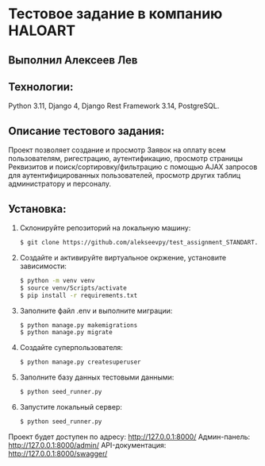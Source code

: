 # Тестовое задание в компанию HALOART

## Выполнил Алексеев Лев

## Технологии:

Python 3.11, Django 4, Django Rest Framework 3.14, PostgreSQL.

## Описание тестового задания:
Проект позволяет создание и просмотр Заявок на оплату всем пользователям, ригестрацию, аутентификацию, просмотр страницы Реквизитов и поиск/сортировку/фильтрацию с помощью AJAX запросов для аутентифицированных пользователей, просмотр других таблиц администратору и персоналу.

## Установка:

1. Склонируйте репозиторий на локальную машину:
   
    ```bash
    $ git clone https://github.com/alekseevpy/test_assignment_STANDART.git
    ```

2. Cоздайте и активируйте виртуальное окржение, установите зависимости:
   
    ```bash
    $ python -m venv venv
    $ source venv/Scripts/activate
    $ pip install -r requirements.txt
    ```

3. Заполните файл .env и выполните миграции:
   
    ```bash
    $ python manage.py makemigrations
    $ python manage.py migrate
    ```

4. Создайте суперпользователя:
   
    ```bash
    $ python manage.py createsuperuser
    ```

5. Заполните базу данных тестовыми данными:

    ```bash
    $ python seed_runner.py
    ```

6. Запустите локальный сервер:

    ```bash
    $ python seed_runner.py
    ```

Проект будет доступен по адресу: http://127.0.0.1:8000/
Админ-панель: http://127.0.0.1:8000/admin/
API-документация: http://127.0.0.1:8000/swagger/
